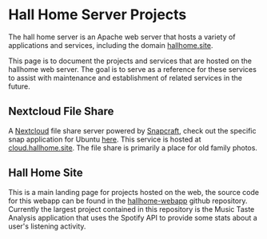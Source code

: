 # Hall Home Server Projects
The hall home server is an Apache web server that hosts a variety of applications and services, including the domain [hallhome.site](https://hallhome.site).

This page is to document the projects and services that are hosted on the hallhome web server. The goal is to serve as a reference for these services to assist with maintenance and establishment of related services in the future.

## Nextcloud File Share
A [Nextcloud](https://nextcloud.com/) file share server powered by [Snapcraft](https://snapcraft.io/), check out the specific snap application for Ubuntu [here](https://snapcraft.io/nextcloud). This service is hosted at [cloud.hallhome.site](https://cloud.hallhome.site). The file share is primarily a place for old family photos.

## Hall Home Site
This is a main landing page for projects hosted on the web, the source code for this webapp can be found in the [hallhome-webapp](https://github.com/LHall383/hallhome-webapp) github repository. Currently the largest project contained in this repository is the Music Taste Analysis application that uses the Spotify API to provide some stats about a user's listening activity.
